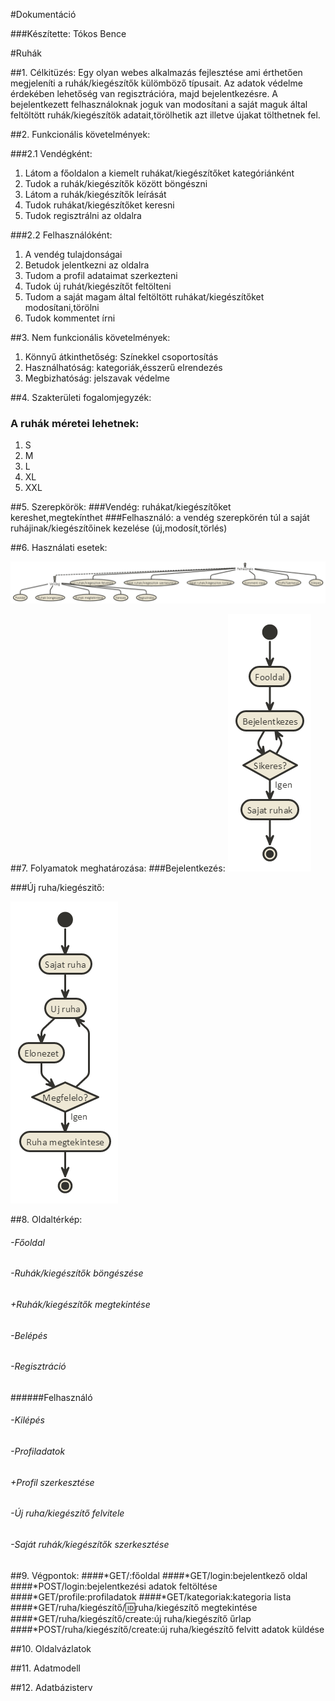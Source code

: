 #Dokumentáció

###Készítette: Tókos Bence

#Ruhák

##1. Célkitüzés:
Egy olyan webes alkalmazás fejlesztése ami érthetően megjeleníti a ruhák/kiegészítők külömböző típusait.
Az adatok védelme érdekében lehetőség van regisztrációra, majd bejelentkezésre. A bejelentkezett felhasználoknak joguk van modosítani a saját maguk által feltöltött ruhák/kiegészítök adatait,törölhetik azt illetve újakat tölthetnek fel.

##2. Funkcionális követelmények:

###2.1 Vendégként:
<ol>
<li>Látom a főoldalon a kiemelt ruhákat/kiegészítőket kategóriánként</li>
<li>Tudok a ruhák/kiegészítők között böngészni</li>
<li>Látom a ruhák/kiegészítők leírását</li>
<li>Tudok ruhákat/kiegészítőket keresni</li>
<li>Tudok regisztrálni az oldalra</li>
</ol>

###2.2 Felhasználóként:
<ol>
<li>A vendég tulajdonságai</li>
<li>Betudok jelentkezni az oldalra</li>
<li>Tudom a profil adataimat szerkezteni</li>
<li>Tudok új ruhát/kiegészítőt feltölteni</li>
<li>Tudom a saját magam által feltöltött ruhákat/kiegészítőket modosítani,törölni</li>
<li>Tudok kommentet írni</li>
</ol>

##3. Nem funkcionális követelmények:
<ol>
<li>Könnyű átkinthetőség: Színekkel csoportosítás</li>
<li>Használhatóság: kategoriák,ésszerű elrendezés</li>
<li>Megbizhatóság: jelszavak védelme</li>
</ol>

##4. Szakterületi fogalomjegyzék:
### A ruhák méretei lehetnek:
<ol>
<li>S</li>
<li>M</li>
<li>L</li>
<li>XL</li>
<li>XXL</li>
</ol>

##5. Szerepkörök:
###Vendég: ruhákat/kiegészítőket kereshet,megtekínthet
###Felhasználó: a vendég szerepkörén túl a saját ruhájinak/kiegészítőinek kezelése (új,modosít,törlés)

##6. Használati esetek:

![_](docs/images/hasznalatiesetruhak.png)

##7. Folyamatok meghatározása:
###Bejelentkezés:
![_](docs/images/bejelentkezes.png)

###Új ruha/kiegészitő:

![_](docs/images/ujruha.png)


##8. Oldaltérkép:
######  -Főoldal<br>
######  -Ruhák/kiegészítők böngészése<br>
######       +Ruhák/kiegészítők megtekintése<br>
######   -Belépés<br>
######   -Regisztráció

######Felhasználó
######  -Kilépés
######  -Profiladatok
######    +Profil szerkesztése
######   -Új ruha/kiegészítő felvitele
######   -Saját ruhák/kiegészítők szerkesztése
 
##9. Végpontok:
####*GET/:főoldal
####*GET/login:bejelentkező oldal
####*POST/login:bejelentkezési adatok feltöltése
####*GET/profile:profiladatok
####*GET/kategoriak:kategoria lista
####*GET/ruha/kiegészítő/:id:ruha/kiegészítő megtekintése
####*GET/ruha/kiegészítő/create:új ruha/kiegészítő űrlap
####*POST/ruha/kiegészítő/create:új ruha/kiegészítő felvitt adatok küldése

##10. Oldalvázlatok


##11. Adatmodell


##12. Adatbázisterv


